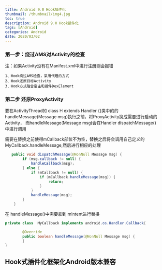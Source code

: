 ```yaml
---
title: Android 9.0 Hook插件化
thumbnail: /thumbnail/img4.jpg
toc: true
description: Android 9.0 Hook插件化
tags: [Android]
categories: Android
date: 2020/03/02
---
```


### 第一步：绕过AMS对Activity的检查
注：如果Activity没有在Manifest.xml中进行注册则会报错

    1、Hook绕过AMS检查，采用代理的方式
    2、Hook还原目标Activity
    3、Hook方式融合宿主和插件DexElement
<!--more-->
### 第二步 还原ProxyActivity

要在ActivityThread的  class H extends Handler {}类中的的 handleMessage(Message msg)执行之前，将ProxyActivity换成需要进行启动的Activity， 而handleMessage(Message msg)会在Handler dispatchMessage()中进行调用

需要在替换之前使得mCallback部位不为空，替换之后将会调用自己定义的MyCallback.handleMessage,然后进行相应的处理

```java
   public void dispatchMessage(@NonNull Message msg) {
        if (msg.callback != null) {
            handleCallback(msg);
        } else {
            if (mCallback != null) {
                if (mCallback.handleMessage(msg)) {
                    return;
                }
            }
            handleMessage(msg);
        }
    }
```

在 handleMessage()中需要拿到 mIntent进行替换
```java
private class  MyCallback implements android.os.Handler.Callback{

        @Override
        public boolean handleMessage(@NonNull Message msg) {
        }
}

```


## Hook式插件化框架化Android版本兼容

